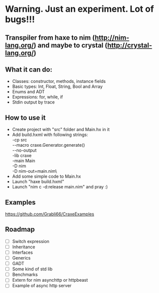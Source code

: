 # Warning. Just an experiment. Lot of bugs!!!

## Transpiler from haxe to nim (http://nim-lang.org/) and maybe to crystal (http://crystal-lang.org/)

## What it can do:

* Classes: constructor, methods, instance fields
* Basic types: Int, Float, String, Bool and Array
* Enums and ADT
* Expressions: for, while, if
* Stdin output by trace

## How to use it

* Create project with "src" folder and Main.hx in it
* Add build.hxml with following strings:\
-cp src\
--macro craxe.Generator.generate()\
--no-output\
-lib craxe\
-main Main\
-D nim\
-D nim-out=main.nim\
* Add some simple code to Main.hx
* Launch "haxe build.hxml"
* Launch "nim c -d:release main.nim" and pray :)

## Examples

https://github.com/Grabli66/CraxeExamples

## Roadmap

- [ ] Switch expression
- [ ] Inheritance
- [ ] Interfaces
- [ ] Generics
- [ ] GADT
- [ ] Some kind of std lib
- [ ] Benchmarks
- [ ] Extern for nim asynchttp or httpbeast
- [ ] Example of async http server
